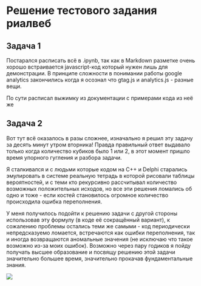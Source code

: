 # Решение тестового задания риалвеб

## Задача 1

Постарался расписать всё в .ipynb, так как в Markdown разметке очень хорошо встраивается javascript-код который нужен лишь для демонстрации. В принципе сложности в понимании работы google analytics закончились когда я осознал что gtag.js и analytics.js - разные вещи.

По сути расписал выжимку из документации с примерами кода из неё же

## Задача 2

Вот тут всё оказалось в разы сложнее, изначально я решил эту задачу за десять минут утром вторника! Правда правильный ответ выдавало только когда количество кубиков было 1 или 2, в этот момент пришло время упорного гугления и разбора задачи. 

Я сталкивался и с людьми которые кодом на С++ и Delphi старались эмулировать в системе реальную тетрадь в которой рисовали таблицы вероятностей, и с теми кто рекурсивно рассчитывал количество возможных положительных исходов, но все эти решения ломались об одно и тоже - если костей становилось огромное количество происходила ошибка переполнения.

У меня получилось подойти к решению задачи с другой стороны использовав эту формулу (в коде её сокращённый вариант), к сожалению проблемы остались теми же самыми - код периодически непредсказуемо ломается, встречаются как ошибки переполнения, так и иногда возвращаются аномальные значения (не исключаю что такое возможно из-за моих ошибок). Возможно через пару годиков я пойду получать высшее образование и посвящу решению этой задачи значительно большее время, значительно прокачав фундаментальные знания.

<img src="https://user-images.githubusercontent.com/77614315/112214319-1d21b800-8c30-11eb-8997-1ca962226f9b.png"></img>
